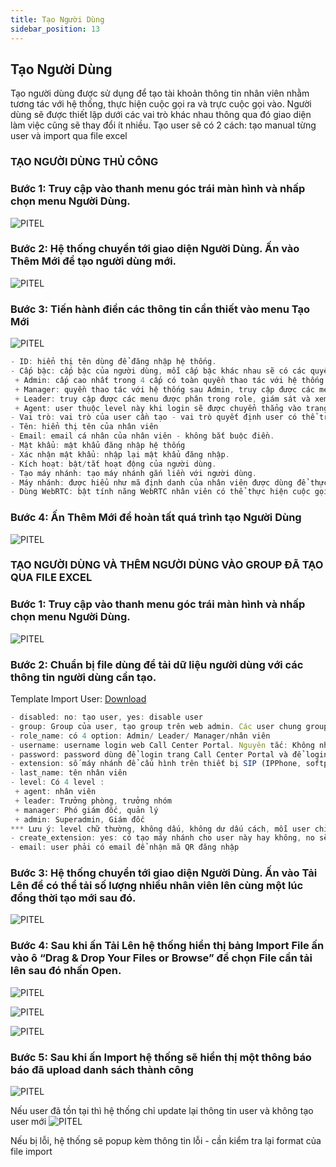 ```yaml
---
title: Tạo Người Dùng
sidebar_position: 13
---
```


## Tạo Người Dùng

Tạo người dùng được sử dụng để tạo tài khoản thông tin nhân viên nhằm tương tác với hệ thống, thực hiện cuộc gọi ra và trực cuộc gọi vào. Người dùng sẽ được thiết lập dưới các vai trò khác nhau thông qua đó giao diện làm việc cũng sẽ thay đổi ít nhiều.
Tạo user sẽ có 2 cách: tạo manual từng user và import qua file excel

### TẠO NGƯỜI DÙNG THỦ CÔNG

### Bước 1: Truy cập vào thanh menu góc trái màn hình và nhấp chọn menu Người Dùng.
![PITEL](./img/user1.png)

### Bước 2: Hệ thống chuyển tới giao diện Người Dùng. Ấn vào Thêm Mới để tạo người dùng mới.
![PITEL](./img/user2.png)

### Bước 3: Tiến hành điền các thông tin cần thiết vào menu Tạo Mới
![PITEL](./img/user3.png)

```jsx tilter="Giải thích thông số"
- ID: hiển thị tên dùng để đăng nhập hệ thống.
- Cấp bậc: cấp bậc của người dùng, mỗi cấp bậc khác nhau sẽ có các quyền thao tác với hệ thống khác nhau và bị giới hạn ở một số quyền trừ Admin.
 + Admin: cấp cao nhất trong 4 cấp có toàn quyền thao tác với hệ thống. Đứng ở vai trò Admin có thể xem được báo cáo của các cấp bậc Manager, Leader và theo dõi trạng thái hoạt động, hồ sơ cuộc gọi của nhân viên.
 + Manager: quyền thao tác với hệ thống sau Admin, truy cập được các menu phân trong vai trò, giám sát và xem báo cáo, hồ sơ cuộc gọi của các người dùng cấp Leader và nhân viên trong nhóm mà user được phân bổ.
 + Leader: truy cập được các menu được phân trong role, giám sát và xem báo cáo, hồ sơ cuộc gọi của các người dùng nhân viên trong nhóm mà người dùng được phân bổ.
 + Agent: user thuộc level này khi login sẽ được chuyển thẳng vào trang dành cho nhân viên.
- Vai trò: vai trò của user cần tạo - vai trò quyết định user có thể truy cập những menu nào - khuyến nghị để vai trò giống với cấp bậc của user
- Tên: hiển thị tên của nhân viên
- Email: email cá nhân của nhân viên - không bắt buộc điền.
- Mật khẩu: mật khẩu đăng nhập hệ thống
- Xác nhận mật khẩu: nhập lại mật khẩu đăng nhập.
- Kích hoạt: bật/tắt hoạt động của người dùng.
- Tạo máy nhánh: tạo máy nhánh gắn liền với người dùng.
- Máy nhánh: được hiểu như mã định danh của nhân viên được dùng để thực hiện cuộc gọi ra và đón cuộc gọi vào nếu có thiết lập.
- Dùng WebRTC: bật tính năng WebRTC nhân viên có thể thực hiện cuộc gọi ra ngoài và đón cuộc gọi vào trực tiếp trên giao diện Web.
```

### Bước 4: Ấn Thêm Mới để hoàn tất quá trình tạo Người Dùng
![PITEL](./img/user4.png)

### TẠO NGƯỜI DÙNG VÀ THÊM NGƯỜI DÙNG VÀO GROUP ĐÃ TẠO QUA FILE EXCEL

### Bước 1: Truy cập vào thanh menu góc trái màn hình và nhấp chọn menu Người Dùng.
![PITEL](./img/user5.png)

### Bước 2: Chuẩn bị file dùng để tải dữ liệu người dùng với các thông tin người dùng cần tạo.
Template Import User: [Download](https://docs.google.com/spreadsheets/d/1JH8JKsRsLuM1txnVAIMRQ1cf_VcxBvAv/edit#gid=1447860682)

```jsx tilte="Giải thích thông số"
- disabled: no: tạo user, yes: disable user
- group: Group của user, tạo group trên web admin. Các user chung group thì user nào level cao hơn sẽ quản lý được các user cấp thấp hơn. Nếu một user Leader, Manager nằm ở nhiều group thì sẽ format là: Group1, Group2, Group3. Vd: user "sale1" level nhân viên và user "TP1" level Leader chung group Khối 1, user TP1 level cao hơn nên TP1 sẽ quản lý được sale1
- role_name: có 4 option: Admin/ Leader/ Manager/nhân viên
- username: username login web Call Center Portal. Nguyên tắc: Không nhập dấu cách, không nhập chữ có dấu, không nhập ký tự đặc biệt
- password: password dùng để login trang Call Center Portal và để login thiết bị SIP (IPPhone, softphone) - nếu có tạo máy nhánh.
- extension: số máy nhánh để cấu hình trên thiết bị SIP (IPPhone, softphone) để nhân viên sử dụng để nghe gọi. Nếu để Yes nhưng không đặt số Extension thì hệ thống sẽ tự Generate ra số extension.
- last_name: tên nhân viên
- level: Có 4 level : 
 + agent: nhân viên
 + leader: Trưởng phòng, trưởng nhóm
 + manager: Phó giám đốc, quản lý
 + admin: Superadmin, Giám đốc
*** Lưu ý: level chữ thường, không dấu, không dư dấu cách, mỗi user chỉ có 1 level (agent/leader/manager/admin)
- create_extension: yes: có tạo máy nhánh cho user này hay không, no sẽ không tạo extension
- email: user phải có email để nhận mã QR đăng nhập
```

### Bước 3: Hệ thống chuyển tới giao diện Người Dùng. Ấn vào Tải Lên để có thể tải số lượng nhiều nhân viên lên cùng một lúc đồng thời tạo mới sau đó.
![PITEL](./img/user6.png)

### Bước 4: Sau khi ấn Tải Lên hệ thống hiển thị bảng Import File ấn vào ô “Drag & Drop Your Files or Browse” để chọn File cần tải lên sau đó nhấn Open.
![PITEL](./img/user7.png)

![PITEL](./img/user8.png)

![PITEL](./img/user9.png)

### Bước 5: Sau khi ấn Import hệ thống sẽ hiển thị một thông báo báo đã upload danh sách thành công
![PITEL](./img/user10.png)

Nếu user đã tồn tại thì hệ thống chỉ update lại thông tin user và không tạo user mới
![PITEL](./img/user11.png)

Nếu bị lỗi, hệ thống sẽ popup kèm thông tin lỗi - cần kiểm tra lại format của file import